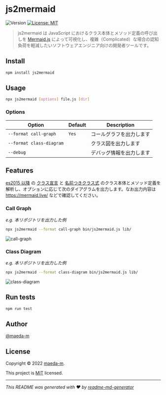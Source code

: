 # js2mermaid

![Version](https://img.shields.io/badge/version-0.9.0-blue.svg?cacheSeconds=2592000)
[![License: MIT](https://img.shields.io/github/license/maeda-m/js2mermaid)](https://github.com/maeda-m/js2mermaid/blob/master/LICENSE)

> js2mermaid は JavaScript におけるクラス本体とメソッド定義の呼び出しを [Mermaid.js](https://mermaid-js.github.io/mermaid/) によって可視化し、複雑（Complicated）な場合の認知負荷を軽減したいソフトウェアエンジニア向けの開発者ツールです。

## Install

```sh
npm install js2mermaid
```

## Usage

```sh
npx js2mermaid [options] file.js [dir]
```

### Options

| Option                   | Default | Description              |
| ------------------------ | ------- | ------------------------ |
| `--format call-graph`    | `Yes`   | コールグラフを出力します |
| `--format class-diagram` |         | クラス図を出力します     |
| `--debug`                |         | デバッグ情報を出力します |

## Features

[es2015 以降](https://github.com/estree/estree/blob/master/es2015.md) の [クラス宣言](https://developer.mozilla.org/en-US/docs/Web/JavaScript/Reference/Classes#class_declarations) と [名前つきクラス式](https://developer.mozilla.org/en-US/docs/Web/JavaScript/Reference/Classes#class_expressions) のクラス本体とメソッド定義を解析し、オプションに応じて次のダイアグラムを出力します。なお出力内容は https://mermaid.live/ などで確認してください。

### Call Graph

*e.g. 本リポジトリを出力した例*

```sh
npx js2mermaid --format call-graph bin/js2mermaid.js lib/
```

![call-graph](https://user-images.githubusercontent.com/943541/195263616-4332dde0-324d-45c1-8323-22ce5a1caf0f.jpg)

### Class Diagram

*e.g. 本リポジトリを出力した例*

```sh
npx js2mermaid --format class-diagram bin/js2mermaid.js lib/
```

![class-diagram](https://user-images.githubusercontent.com/943541/195263536-02a3e69f-d371-4271-bc55-86eb35444981.png)

## Run tests

```sh
npm run test
```

## Author

[@maeda-m](https://github.com/maeda-m)

## License

Copyright © 2022 [maeda-m](https://github.com/maeda-m).

This project is [MIT](https://github.com/maeda-m/js2mermaid/blob/master/LICENSE) licensed.

***

_This README was generated with ❤️ by [readme-md-generator](https://github.com/kefranabg/readme-md-generator)_
